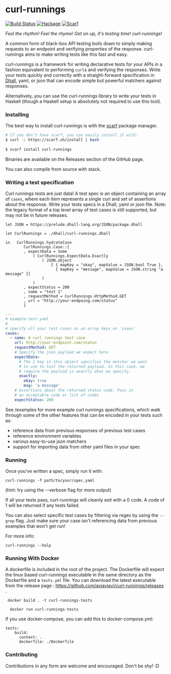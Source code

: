 # curl-runnings

[![Build Status](https://travis-ci.org/aviaviavi/curl-runnings.svg?branch=master)](https://travis-ci.org/aviaviavi/curl-runnings) 
[![Hackage](https://img.shields.io/hackage/v/curl-runnings.svg)](https://hackage.haskell.org/package/curl-runnings)
[![Scarf](https://scarf.sh/package/badge/curl-runnings)](https://scarf.sh/package/avi/curl-runnings)

_Feel the rhythm! Feel the rhyme! Get on up, it's testing time! curl-runnings!_

A common form of black-box API testing boils down to simply making requests to
an endpoint and verifying properties of the response. curl-runnings aims to make
writing tests like this fast and easy.

curl-runnings is a framework for writing declarative tests for your APIs in a
fashion equivalent to performing `curl`s and verifying the responses. Write your
tests quickly and correctly with a straight-forward specification in
[Dhall](https://dhall-lang.org/), yaml, or json that can encode simple but
powerful matchers against responses.

Alternatively, you can use the curl-runnings library to write your tests in
Haskell (though a Haskell setup is absolutely not required to use this tool).


### Installing

The best way to install curl-runnings is with the [scarf](https://scarf.sh)
package manager.

```bash
# If you don't have scarf, you can easily install it with:
$ curl -L https://scarf.sh/install | bash
 
$ scarf install curl-runnings
```

Binaries are available on the Releases section of the GitHub page.

You can also compile from source with stack.

### Writing a test specification

Curl runnings tests are just data! A test spec is an object containing an array
of `cases`, where each item represents a single curl and set of assertions about
the response. Write your tests specs in a Dhall, yaml or json file. Note: the legacy
format of a top level array of test cases is still supported, but may not be in
future releases.

```dhall
let JSON = https://prelude.dhall-lang.org/JSON/package.dhall

let CurlRunnings = ./dhall/curl-runnings.dhall

in   CurlRunnings.hydrateCase
        CurlRunnings.Case::{
        , expectData = Some
            ( CurlRunnings.ExpectData.Exactly
                ( JSON.object
                    [ { mapKey = "okay", mapValue = JSON.bool True },
                      { mapKey = "message", mapValue = JSON.string "a message" }]
                )
            )
        , expectStatus = 200
        , name = "test 1"
        , requestMethod = CurlRunnings.HttpMethod.GET
        , url = "http://your-endpoing.com/status"
        }
```


```yaml
---
# example-test.yaml
#
# specify all your test cases as an array keys on `cases`
cases:
  - name: A curl runnings test case
    url: http://your-endpoint.com/status
    requestMethod: GET
    # Specify the json payload we expect here
    expectData:
      # The 1 key in this object specifies the matcher we want
      # to use to test the returned payload. In this case, we
      # require the payload is exactly what we specify.
      exactly:
        okay: true
        msg: 'a message'
    # Assertions about the returned status code. Pass in
    # an acceptable code or list of codes
    expectStatus: 200

```

See /examples for more example curl runnings specifications, which walk
through some of the other features that can be encoded in your tests such as:
- reference data from previous responses of previous test cases
- reference environment variables
- various easy-to-use json matchers
- support for importing data from other yaml files in your spec

### Running

Once you've written a spec, simply run it with:

```curl-runnings -f path/to/your/spec.yaml ```

(hint: try using the --verbose flag for more output)

If all your tests pass, curl-runnings will cleanly exit with a 0 code. A code of
1 will be returned if any tests failed.

You can also select specific test cases by filtering via regex by using the
`--grep` flag. Just make sure your case isn't referencing data from previous
examples that won't get run!

For more info:

```curl-runnings --help ```


### Running With Docker
A dockerfile is included in the root of the project. The Dockerfile will expect the linux based curl-runnings executable in the same directory as the Dockerfile and a `tests.yml` file. You can download the latest executable from the release page : https://github.com/aviaviavi/curl-runnings/releases .

``` docker build . -t curl-runnings-tests```

```  docker run curl-runnings-tests```

If you use docker-compose, you can add this to docker-compose.yml:

```
tests:
    build:
      context: .
      dockerfile: ./Dockerfile
```

### Contributing

Contributions in any form are welcome and encouraged. Don't be shy! :D

